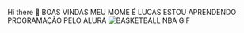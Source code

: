  Hi there 👋 BOAS VINDAS
MEU MOME É LUCAS
ESTOU APRENDENDO PROGRAMAÇÃO PELO ALURA
![BASKETBALL NBA GIF](https://media1.tenor.com/m/fWnliSTrAXUAAAAC/basketball-nba.gif)
